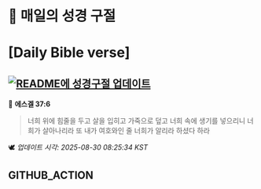# 🙏 매일의 성경 구절
# [Daily Bible verse]
## [![README에 성경구절 업데이트](https://github.com/DONGSUKA/first_test/actions/workflows/update-readme-bible.yml/badge.svg)](https://github.com/DONGSUKA/first_test/actions/workflows/update-readme-bible.yml)
<!-- START_BIBLE_VERSE -->
📖 **에스겔 37:6**
> 너희 위에 힘줄을 두고 살을 입히고 가죽으로 덮고 너희 속에 생기를 넣으리니 너희가 살아나리라 또 내가 여호와인 줄 너희가 알리라 하셨다 하라

🕊️ _업데이트 시각: 2025-08-30 08:25:34 KST_
  <!-- END_BIBLE_VERSE -->
## GITHUB_ACTION
